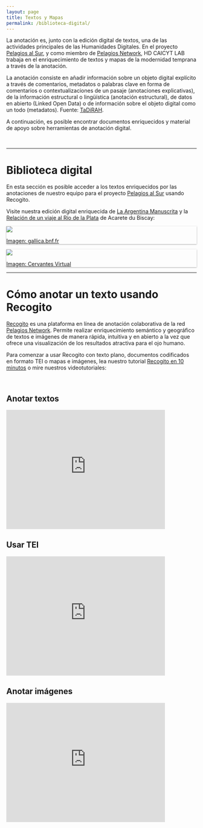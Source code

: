 ```yaml
---
layout: page
title: Textos y Mapas
permalink: /biblioteca-digital/
---
```


La anotación es, junto con la edición digital de textos, una de las actividades principales de las Humanidades Digitales. En el proyecto [Pelagios al Sur]({{site.baseurl}}/proyectos), y como miembro de [Pelagios Network](https://pelagios.org/), HD CAICYT LAB trabaja en el enriquecimiento de textos y mapas de la modernidad temprana a través de la anotación. 

La anotación consiste en añadir información sobre un objeto digital explícito a través de comentarios, metadatos o palabras clave en forma de comentarios o contextualizaciones de un pasaje (anotaciones explicativas), de la información estructural o lingüística (anotación estructural), de datos en abierto (Linked Open Data) o de información sobre el objeto digital como un todo (metadatos). Fuente: [TaDiRAH](https://vocabularyserver.com/tadirah/es/index.php?tema=144&/anotacion").

A continuación, es posible encontrar documentos enriquecidos y material de apoyo sobre herramientas de anotación digital.

<br>

--------------------------

# Biblioteca digital

En esta sección es posible acceder a los textos enriquecidos por las anotaciones de nuestro equipo para el proyecto [Pelagios al Sur]({{site.baseurl}}/proyectos) usando Recogito.

Visite nuestra edición digital enriquecida de [La Argentina Manuscrita](http://hdcaicyt.github.io/La-Argentina-Manuscrita) y la [Relación de un viaje al Río de la Plata](http://hdcaicyt.github.io/Relacion-de-un-viaje/) de Acarete du Biscay:

<div class="post-list" itemscope="" itemtype="http://schema.org/Blog">
	<div class="post-card" itemprop="blogPosts" itemscope="" itemtype="http://schema.org/BlogPosting" style="box-shadow: 0 1px 3px rgba(0, 0, 0, 0.35);">
		<a href="http://hdcaicyt.github.io/La-Argentina-Manuscrita" target="_blank"><img src="{{site.baseurl}}/assets/img/argentina_manuscrita/arg-manus-pagina-uno.png" align="center"/></a>
		<p> </p>
		<a class="post-card__inner" href="http://hdcaicyt.github.io/La-Argentina-Manuscrita" target="_blank"><p>Imagen: gallica.bnf.fr</p></a>
	</div>
	<div class="post-card" itemprop="blogPosts" itemscope="" itemtype="http://schema.org/BlogPosting" style="box-shadow: 0 1px 3px rgba(0, 0, 0, 0.35);">
		<a href="http://hdcaicyt.github.io/Relacion-de-un-viaje/" target="_blank"><img src="{{site.baseurl}}/assets/img/acarete-1943-cover.jpg" align="center"/></a>
		<a class="post-card__inner" href="http://hdcaicyt.github.io/Relacion-de-un-viaje/" target="_blank"><p>Imagen: Cervantes Virtual</p></a>
	</div>

</div>


--------------------------

# Cómo anotar un texto usando Recogito

[Recogito](https://recogito.pelagios.org) es una plataforma en línea de anotación colaborativa de la red [Pelagios Network](https://pelagios.org/). Permite realizar enriquecimiento semántico y geográfico de textos e imágenes de manera rápida, intuitiva y en abierto a la vez que ofrece una visualización de los resultados atractiva para el ojo humano. 

Para comenzar a usar Recogito con texto plano, documentos codificados en formato TEI o mapas e imágenes, lea nuestro tutorial [Recogito en 10 minutos](https://recogito.pelagios.org/help/es/tutorial) o mire nuestros videotutoriales:

<br>

## Anotar textos 

<iframe width="420" height="315" src="https://www.youtube.com/embed/8LgHQxqZiF0" frameborder="0" allow="accelerometer; autoplay; encrypted-media; gyroscope; picture-in-picture" allowfullscreen>
  <p>Your browser does not support iframes.</p>
</iframe>

<br>

## Usar TEI

<iframe width="420" height="315" src="https://www.youtube.com/embed/AgE3KcrxTfw" frameborder="0" allow="accelerometer; autoplay; encrypted-media; gyroscope; picture-in-picture" allowfullscreen></iframe>

<br>

## Anotar imágenes

<iframe width="420" height="315" src="https://www.youtube.com/embed/rrgc2cYyZjw" frameborder="0" allow="accelerometer; autoplay; encrypted-media; gyroscope; picture-in-picture" allowfullscreen></iframe>


